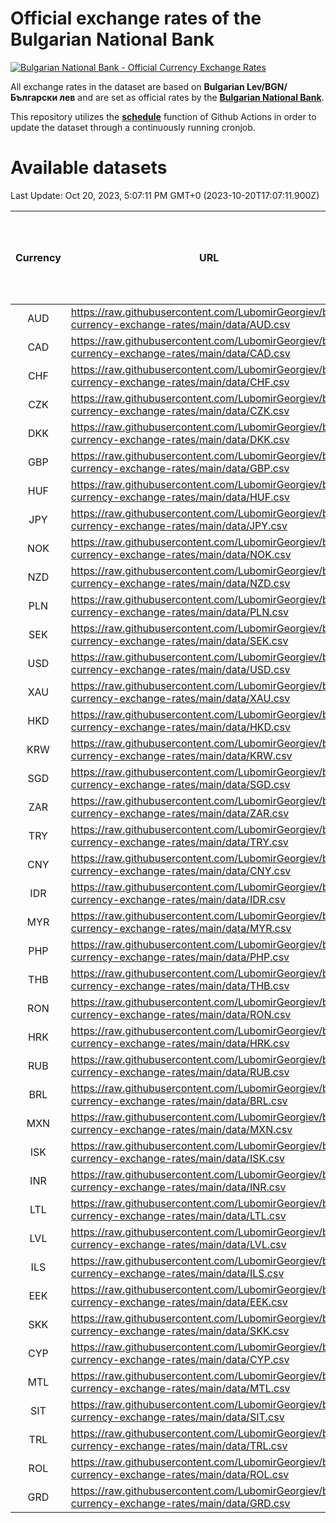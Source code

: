 # Official exchange rates of the Bulgarian National Bank

[![Bulgarian National Bank - Official Currency Exchange Rates](https://github.com/LubomirGeorgiev/bnb-currency-exchange-rates/actions/workflows/update-rates.yml/badge.svg?branch=main)](https://github.com/LubomirGeorgiev/bnb-currency-exchange-rates/actions/workflows/update-rates.yml)

All exchange rates in the dataset are based on **Bulgarian Lev/BGN/Български лев** and are set as official rates by the [**Bulgarian National Bank**](https://www.bnb.bg/Statistics/StExternalSector/StExchangeRates/StERForeignCurrencies/index.htm?toLang=_EN).

This repository utilizes the [**schedule**](https://docs.github.com/en/actions/reference/events-that-trigger-workflows) function of Github Actions in order to update the dataset through a continuously running cronjob.

# Available datasets

<!-- START LINKS (DO NOT EVER FU*ING DELETE THIS COMMENT FOR THE LOVE OF YOUR LIFE!!! IF YOU ARE CURIOS HOW IT WORKS, YOU CAN HAVE A LOOK AT ./src/updateReadme.ts) -->

Last Update: Oct 20, 2023, 5:07:11 PM GMT+0 (2023-10-20T17:07:11.900Z)

| Currency | URL                                                                                             | Number of records | Number of missing days that were filled in |
| :------: | ----------------------------------------------------------------------------------------------- | :---------------: | :----------------------------------------: |
|   AUD    | https://raw.githubusercontent.com/LubomirGeorgiev/bnb-currency-exchange-rates/main/data/AUD.csv |       9011        |                    2779                    |
|   CAD    | https://raw.githubusercontent.com/LubomirGeorgiev/bnb-currency-exchange-rates/main/data/CAD.csv |       9011        |                    2779                    |
|   CHF    | https://raw.githubusercontent.com/LubomirGeorgiev/bnb-currency-exchange-rates/main/data/CHF.csv |       9011        |                    2779                    |
|   CZK    | https://raw.githubusercontent.com/LubomirGeorgiev/bnb-currency-exchange-rates/main/data/CZK.csv |       9011        |                    2779                    |
|   DKK    | https://raw.githubusercontent.com/LubomirGeorgiev/bnb-currency-exchange-rates/main/data/DKK.csv |       9011        |                    2779                    |
|   GBP    | https://raw.githubusercontent.com/LubomirGeorgiev/bnb-currency-exchange-rates/main/data/GBP.csv |       9011        |                    2779                    |
|   HUF    | https://raw.githubusercontent.com/LubomirGeorgiev/bnb-currency-exchange-rates/main/data/HUF.csv |       9011        |                    2779                    |
|   JPY    | https://raw.githubusercontent.com/LubomirGeorgiev/bnb-currency-exchange-rates/main/data/JPY.csv |       9011        |                    2779                    |
|   NOK    | https://raw.githubusercontent.com/LubomirGeorgiev/bnb-currency-exchange-rates/main/data/NOK.csv |       9011        |                    2779                    |
|   NZD    | https://raw.githubusercontent.com/LubomirGeorgiev/bnb-currency-exchange-rates/main/data/NZD.csv |       9011        |                    2779                    |
|   PLN    | https://raw.githubusercontent.com/LubomirGeorgiev/bnb-currency-exchange-rates/main/data/PLN.csv |       9011        |                    2779                    |
|   SEK    | https://raw.githubusercontent.com/LubomirGeorgiev/bnb-currency-exchange-rates/main/data/SEK.csv |       9011        |                    2779                    |
|   USD    | https://raw.githubusercontent.com/LubomirGeorgiev/bnb-currency-exchange-rates/main/data/USD.csv |       9011        |                    2779                    |
|   XAU    | https://raw.githubusercontent.com/LubomirGeorgiev/bnb-currency-exchange-rates/main/data/XAU.csv |       9011        |                    2781                    |
|   HKD    | https://raw.githubusercontent.com/LubomirGeorgiev/bnb-currency-exchange-rates/main/data/HKD.csv |       8709        |                    2688                    |
|   KRW    | https://raw.githubusercontent.com/LubomirGeorgiev/bnb-currency-exchange-rates/main/data/KRW.csv |       8709        |                    2688                    |
|   SGD    | https://raw.githubusercontent.com/LubomirGeorgiev/bnb-currency-exchange-rates/main/data/SGD.csv |       8709        |                    2688                    |
|   ZAR    | https://raw.githubusercontent.com/LubomirGeorgiev/bnb-currency-exchange-rates/main/data/ZAR.csv |       8709        |                    2688                    |
|   TRY    | https://raw.githubusercontent.com/LubomirGeorgiev/bnb-currency-exchange-rates/main/data/TRY.csv |       7191        |                    2218                    |
|   CNY    | https://raw.githubusercontent.com/LubomirGeorgiev/bnb-currency-exchange-rates/main/data/CNY.csv |       7071        |                    2182                    |
|   IDR    | https://raw.githubusercontent.com/LubomirGeorgiev/bnb-currency-exchange-rates/main/data/IDR.csv |       7071        |                    2182                    |
|   MYR    | https://raw.githubusercontent.com/LubomirGeorgiev/bnb-currency-exchange-rates/main/data/MYR.csv |       7071        |                    2182                    |
|   PHP    | https://raw.githubusercontent.com/LubomirGeorgiev/bnb-currency-exchange-rates/main/data/PHP.csv |       7071        |                    2182                    |
|   THB    | https://raw.githubusercontent.com/LubomirGeorgiev/bnb-currency-exchange-rates/main/data/THB.csv |       7071        |                    2182                    |
|   RON    | https://raw.githubusercontent.com/LubomirGeorgiev/bnb-currency-exchange-rates/main/data/RON.csv |       7012        |                    2164                    |
|   HRK    | https://raw.githubusercontent.com/LubomirGeorgiev/bnb-currency-exchange-rates/main/data/HRK.csv |       6777        |                    2089                    |
|   RUB    | https://raw.githubusercontent.com/LubomirGeorgiev/bnb-currency-exchange-rates/main/data/RUB.csv |       6475        |                    1994                    |
|   BRL    | https://raw.githubusercontent.com/LubomirGeorgiev/bnb-currency-exchange-rates/main/data/BRL.csv |       6099        |                    1883                    |
|   MXN    | https://raw.githubusercontent.com/LubomirGeorgiev/bnb-currency-exchange-rates/main/data/MXN.csv |       6099        |                    1883                    |
|   ISK    | https://raw.githubusercontent.com/LubomirGeorgiev/bnb-currency-exchange-rates/main/data/ISK.csv |       5892        |                    1823                    |
|   INR    | https://raw.githubusercontent.com/LubomirGeorgiev/bnb-currency-exchange-rates/main/data/INR.csv |       5734        |                    1771                    |
|   LTL    | https://raw.githubusercontent.com/LubomirGeorgiev/bnb-currency-exchange-rates/main/data/LTL.csv |       5506        |                    1683                    |
|   LVL    | https://raw.githubusercontent.com/LubomirGeorgiev/bnb-currency-exchange-rates/main/data/LVL.csv |       5141        |                    1569                    |
|   ILS    | https://raw.githubusercontent.com/LubomirGeorgiev/bnb-currency-exchange-rates/main/data/ILS.csv |       4653        |                    1447                    |
|   EEK    | https://raw.githubusercontent.com/LubomirGeorgiev/bnb-currency-exchange-rates/main/data/EEK.csv |       4355        |                    1329                    |
|   SKK    | https://raw.githubusercontent.com/LubomirGeorgiev/bnb-currency-exchange-rates/main/data/SKK.csv |       2970        |                    912                     |
|   CYP    | https://raw.githubusercontent.com/LubomirGeorgiev/bnb-currency-exchange-rates/main/data/CYP.csv |       2908        |                    892                     |
|   MTL    | https://raw.githubusercontent.com/LubomirGeorgiev/bnb-currency-exchange-rates/main/data/MTL.csv |       2606        |                    801                     |
|   SIT    | https://raw.githubusercontent.com/LubomirGeorgiev/bnb-currency-exchange-rates/main/data/SIT.csv |       2544        |                    780                     |
|   TRL    | https://raw.githubusercontent.com/LubomirGeorgiev/bnb-currency-exchange-rates/main/data/TRL.csv |       1818        |                    559                     |
|   ROL    | https://raw.githubusercontent.com/LubomirGeorgiev/bnb-currency-exchange-rates/main/data/ROL.csv |       1697        |                    524                     |
|   GRD    | https://raw.githubusercontent.com/LubomirGeorgiev/bnb-currency-exchange-rates/main/data/GRD.csv |        361        |                    109                     |

<!-- END LINKS (DO NOT EVER FU*ING DELETE THIS COMMENT FOR THE LOVE OF YOUR LIFE!!! IF YOU ARE CURIOS HOW IT WORKS, YOU CAN HAVE A LOOK AT ./src/updateReadme.ts) -->
